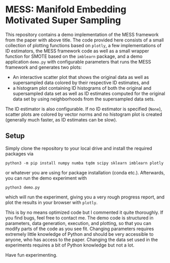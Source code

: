 # MESS: Manifold Embedding Motivated Super Sampling

This repository contains a demo implementation of the MESS framework from the paper with above title.
The code provided here consists of a small collection of plotting functions based on `plotly`, a few implementations of ID estimators, the MESS framework code as well as a small wrapper function for SMOTE based on the `imblearn` package, and a demo application `demo.py` with configurable parameters that runs the MESS framework and generates two plots:

- An interactive scatter plot that shows the original data as well as supersampled data colored by their respective ID estimates, and
- a histogram plot containing ID histograms of both the original and supersampled data set as well as ID estimates computed for the original data set by using neighborhoods from the supersampled data sets.

The ID estimator is also configurable.
If no ID estimator is specified (`None`), scatter plots are colored by vector norms and no histogram plot is created (generally much faster, as ID estimates can be slow).

## Setup

Simply clone the repository to your local drive and install the required packages via

`python3 -m pip install numpy numba tqdm scipy sklearn imblearn plotly`

or whatever you are using for package installation (conda etc.).
Afterwards, you can run the demo experiment with

`python3 demo.py`

which will run the experiment, giving you a very rough progress report, and plot the results in your browser with `plotly`.

This is by no means optimized code but I commented it quite thoroughly.
If you find bugs, feel free to contact me.
The demo code is structured in parameters, data generation, execution, and plotting, so that you can modify parts of the code as you see fit.
Changing parameters requires extremely little knowledge of Python and should be very accessible to anyone, who has access to the paper.
Changing the data set used in the experiments requires a bit of Python knowledge but not a lot.

Have fun experimenting.


